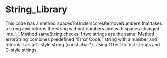 # String_Library
This code has a method spacesToUnderscoresRemoveNumbers that takes a string and returns the string without numbers and with spaces changed into ‘_’. Method sameString checks if two strings are the same. Method errorString combines predefined “Error Code:” string with a number and returns it as a C-style string (const char*). Using GTest to test strings and C-style strings.
